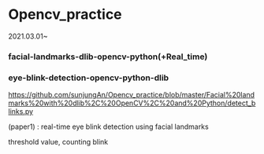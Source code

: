 # Opencv_practice
2021.03.01~ 

### facial-landmarks-dlib-opencv-python(+Real_time)


### eye-blink-detection-opencv-python-dlib
https://github.com/sunjungAn/Opencv_practice/blob/master/Facial%20landmarks%20with%20dlib%2C%20OpenCV%2C%20and%20Python/detect_blinks.py

(paper1) : real-time eye blink detection using facial landmarks

<Modification required> threshold value, counting blink 
 
 
